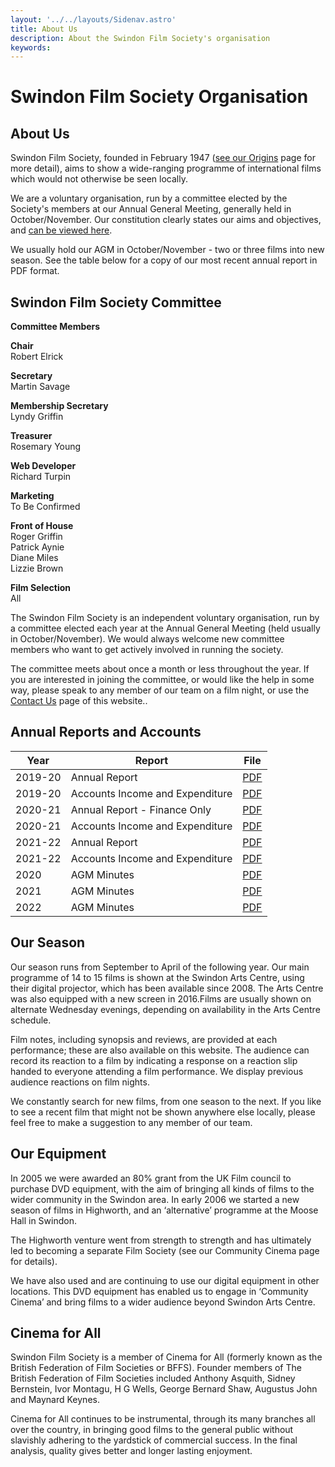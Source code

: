 ```yaml
---
layout: '../../layouts/Sidenav.astro'
title: About Us
description: About the Swindon Film Society's organisation
keywords:
---
```


#  Swindon Film Society Organisation
## About Us
Swindon Film Society, founded in February 1947 ([see our Origins](/about-sfs/sfs-origins/) page for more detail), aims to show a wide-ranging programme of international films which would not otherwise be seen locally.

We are a voluntary organisation, run by a committee elected by the Society's members at our Annual General Meeting, generally held in October/November. Our constitution clearly states our aims and objectives, and [can be viewed here](/about-sfs/sfs-constitution).

We usually hold our AGM in October/November - two or three films into new season. See the table below for a copy of our most recent annual report in PDF format.

## Swindon Film Society Committee
__Committee Members__

__Chair__  
Robert Elrick  

__Secretary__  
Martin Savage

__Membership Secretary__  
Lyndy Griffin

__Treasurer__  
Rosemary Young

__Web Developer__  
Richard Turpin 

__Marketing__  
To Be Confirmed

__Front of House__  
Roger Griffin  
Patrick Aynie  
Diane Miles  
Lizzie Brown 
 

__Film Selection__  
All

The Swindon Film Society is an independent voluntary organisation, run by a committee elected each year at the Annual General Meeting (held usually in October/November). We would always welcome new committee members who want to get actively involved in running the society.

The committee meets about once a month or less throughout the year. If you are interested in joining the committee, or would like the help in some way, please speak to any member of our team on a film night, or use the [Contact Us](/contact-us) page of this website..

<a id="reports"></a>
## Annual Reports and Accounts
<table>
    <thead>
        <tr>
            <th>Year</th>
            <th>Report</th>
            <th>File</th>
        </tr>
    </thead>
    <tbody>
        <tr>
            <td>2019-20</td>
            <td>Annual Report</td>
            <td><a href="/documents/SFS_Annual_Report_2019-20.pdf">PDF</a></td>
        </tr>
        <tr>
            <td>2019-20</td>
            <td>Accounts Income and Expenditure</td>
            <td><a href="/documents/SFS_Financial_Report_2019-20.pdf">PDF</a></td>
        </tr>
        <tr>
            <td>2020-21</td>
            <td>Annual Report - Finance Only</td>
            <td><a href="/documents/SFS_Annual_Report_2020-21-Finance_Only.pdf">PDF</a></td>
        </tr>
        <tr>
            <td>2020-21</td>
            <td>Accounts Income and Expenditure</td>
            <td><a href="/documents/SFS_Financial_Report_2020-21.pdf">PDF</a></td>
        </tr>
        <tr>
            <td>2021-22</td>
            <td>Annual Report</td>
            <td><a href="/documents/SFS_Annual_Report_2021-22.pdf">PDF</a></td>
        </tr>
        <tr>
            <td>2021-22</td>
            <td>Accounts Income and Expenditure</td>
            <td><a href="/documents/SFS_Financial_Report_2021-22.pdf">PDF</a></td>
        </tr>
        <tr>
            <td>2020</td>
            <td>AGM Minutes</td>
            <td><a href="/documents/SFS_AGM_Minutes_2020-11-18.pdf">PDF</a></td>
        </tr>
        <tr>
            <td>2021</td>
            <td>AGM Minutes</td>
            <td><a href="/documents/SFS_AGM_Minutes_2021-11-17.pdf">PDF</a></td>
        </tr>
        <tr>
            <td>2022</td>
            <td>AGM Minutes</td>
            <td><a href="/documents/SFS_AGM_Minutes_2022-11-16.pdf">PDF</a></td>
        </tr>
    </tbody>
</table>

## Our Season
Our season runs from September to April of the following year. Our main programme of 14 to 15 films is shown at the Swindon Arts Centre, using their digital projector, which has been available since 2008. The Arts Centre was also equipped with a new screen in 2016.Films are usually shown on alternate Wednesday evenings, depending on availability in the Arts Centre schedule.

Film notes, including synopsis and reviews, are provided at each performance; these are also available on this website. The audience can record its reaction to a film by indicating a response on a reaction slip handed to everyone attending a film performance. We display previous audience reactions on film nights.

We constantly search for new films, from one season to the next. If you like to see a recent film that might not be shown anywhere else locally, please feel free to make a suggestion to any member of our team.

## Our Equipment

In 2005 we were awarded an 80% grant from the UK Film council to purchase DVD equipment, with the aim of bringing all kinds of films to the wider community in the Swindon area. In early 2006 we started a new season of films in Highworth, and an ‘alternative’ programme at the Moose Hall in Swindon.

The Highworth venture went from strength to strength and has ultimately led to becoming a separate Film Society (see our Community Cinema page for details).

We have also used and are continuing to use our digital equipment in other locations. This DVD equipment has enabled us to engage in ‘Community Cinema’ and bring films to a wider audience beyond Swindon Arts Centre.

## Cinema for All
Swindon Film Society is a member of Cinema for All (formerly known as the British Federation of Film Societies or BFFS). Founder members of The British Federation of Film Societies included Anthony Asquith, Sidney Bernstein, Ivor Montagu, H G Wells, George Bernard Shaw, Augustus John and Maynard Keynes.

Cinema for All continues to be instrumental, through its many branches all over the country, in bringing good films to the general public without slavishly adhering to the yardstick of commercial success. In the final analysis, quality gives better and longer lasting enjoyment.
